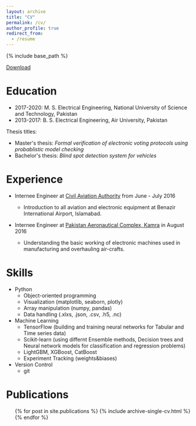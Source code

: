 ```yaml
---
layout: archive
title: "CV"
permalink: /cv/
author_profile: true
redirect_from:
  - /resume
---
```


{% include base_path %}

[Download](Resume.pdf)

Education
=========

* 2017-2020:    M. S. Electrical Engineering, National University of Science and Technology, Pakistan
* 2013-2017:    B. S. Electrical Engineering, Air University, Pakistan


Thesis titles:

* Master's thesis:   *Formal verification of electronic voting protocols using probablistic model checking*
* Bachelor's thesis: *Blind spot detection system for vehicles*

Experience
==========

* Internee Engineer at [Civil Aviation Authority](https://caapakistan.com.pk/) from June - July 2016
  * Introduction to all aviation and electronic equipment at Benazir International Airport, Islamabad.
  
* Internee Engineer at [Pakistan Aeronautical Complex, Kamra](https://www.pac.org.pk/) in August 2016
  * Understanding the basic working of electronic machines used in manufacturing and overhauling
    air-crafts.

Skills
======
* Python
  * Object-oriented programming 
  * Visualization (matplotlib, seaborn, plotly)
  * Array manipulation (numpy, pandas)
  * Data handling (.xlxs, .json, .csv, .h5, .nc)
* Machine Learning
  * TensorFlow (building and training neural networks for Tabular and Time series data)
  * Scikit-learn (using differnt Ensemble methods, Decision trees and Neural network models for classification and regression problems)
  * LightGBM, XGBoost, CatBoost
  * Experiment Tracking (weights&biases)
* Version Control
  * git


Publications
======
  <ul>{% for post in site.publications %}
    {% include archive-single-cv.html %}
  {% endfor %}</ul>